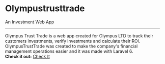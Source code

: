 # Olympustrusttrade
An Investment Web App
<hr>
<p>Olympus Trust Trade is a web app created for Olympus LTD to track their customers investments, verify investments and calculate their ROI.<br>
OlympusTrustTrade was created to make the company's financial management operations easier and it was made with Laravel 6.<br>
<b>Check it out:</b>  <a href="https://olympustrusttrade.com/">Check It</a>

</p>
